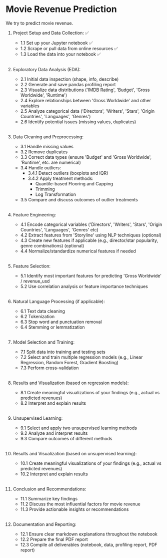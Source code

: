 # Movie Revenue Prediction

We try to predict movie revenue.

1. Project Setup and Data Collection: ✅
    - 1.1 Set up your Jupyter notebook ✅
    - 1.2 Scrape or pull data from online resources ✅
    - 1.3 Load the data into your notebook ✅ <br /><br />

2. Exploratory Data Analysis (EDA):
    - 2.1 Initial data inspection (shape, info, describe)
    - 2.2 Generate and save pandas profiling report
    - 2.3 Visualize data distributions ('IMDB Rating', 'Budget', 'Gross Worldwide', 'Runtime')
    - 2.4 Explore relationships between 'Gross Worldwide' and other variables
    - 2.5 Analyze categorical data ('Directors', 'Writers', 'Stars', 'Origin Countries', 'Languages', 'Genres')
    - 2.6 Identify potential issues (missing values, duplicates)<br /><br />

3. Data Cleaning and Preprocessing:
    - 3.1 Handle missing values
    - 3.2 Remove duplicates
    - 3.3 Correct data types (ensure 'Budget' and 'Gross Worldwide', 'Runtime', etc. are numerical)
    - 3.4 Handle outliers:
        - 3.4.1 Detect outliers (boxplots and IQR)
        - 3.4.2 Apply treatment methods:
            - Quantile-based Flooring and Capping
            - Trimming
            - Log Transformation
    - 3.5 Compare and discuss outcomes of outlier treatments<br /><br />

4. Feature Engineering:
    - 4.1 Encode categorical variables ('Directors', 'Writers', 'Stars', 'Origin Countries', 'Languages', 'Genres' etc)
    - 4.2 Extract features from 'Storyline' using NLP techniques (optional)
    - 4.3 Create new features if applicable (e.g., director/star popularity, genre combinations) (optional)
    - 4.4 Normalize/standardize numerical features if needed<br /><br />

5. Feature Selection:
    - 5.1 Identify most important features for predicting 'Gross Worldwide' / revenue_usd
    - 5.2 Use correlation analysis or feature importance techniques<br /><br />

6. Natural Language Processing (if applicable):
    - 6.1 Text data cleaning
    - 6.2 Tokenization
    - 6.3 Stop word and punctuation removal
    - 6.4 Stemming or lemmatization<br /><br />

7. Model Selection and Training:
    - 7.1 Split data into training and testing sets
    - 7.2 Select and train multiple regression models (e.g., Linear Regression, Random Forest, Gradient Boosting)
    - 7.3 Perform cross-validation<br /><br />

8. Results and Visualization (based on regression models):
    - 8.1 Create meaningful visualizations of your findings (e.g., actual vs predicted revenues)
    - 8.2 Interpret and explain results<br /><br />

9. Unsupervised Learning:
    - 9.1 Select and apply two unsupervised learning methods
    - 9.2 Analyze and interpret results
    - 9.3 Compare outcomes of different methods<br /><br />

10. Results and Visualization (based on unsupervised learning):
    - 10.1 Create meaningful visualizations of your findings (e.g., actual vs predicted revenues)
    - 10.2 Interpret and explain results<br /><br />

11. Conclusion and Recommendations:
    - 11.1 Summarize key findings
    - 11.2 Discuss the most influential factors for movie revenue
    - 11.3 Provide actionable insights or recommendations<br /><br />

12. Documentation and Reporting:
    - 12.1 Ensure clear markdown explanations throughout the notebook
    - 12.2 Prepare the final PDF report
    - 12.3 Compile all deliverables (notebook, data, profiling report, PDF report)<br /><br />
